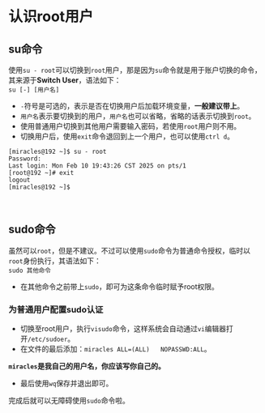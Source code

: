 # 认识root用户
## su命令
使用`su - root`可以切换到`root`用户，那是因为`su`命令就是用于账户切换的命令，其来源于**Switch User**，语法如下：  
`su [-] [用户名]`
- `-`符号是可选的，表示是否在切换用户后加载环境变量，**一般建议带上**。
- `用户名`表示要切换到的用户，`用户名`也可以省略，省略的话表示切换到`root`。
- 使用普通用户切换到其他用户需要输入密码，若使用`root`用户则不用。
- 切换用户后，使用`exit`命令退回到上一个用户，也可以使用`ctrl d`。
```
[miracles@192 ~]$ su - root
Password: 
Last login: Mon Feb 10 19:43:26 CST 2025 on pts/1
[root@192 ~]# exit
logout
[miracles@192 ~]$ 
```
<br>

## sudo命令
虽然可以`root`，但是不建议。不过可以使用`sudo`命令为普通命令授权，临时以`root`身份执行，其语法如下：  
`sudo 其他命令`
- 在其他命令之前带上`sudo`，即可为这条命令临时赋予root权限。
### 为普通用户配置sudo认证
- 切换至root用户，执行`visudo`命令，这样系统会自动通过`vi`编辑器打开`/etc/sudoer`。
- 在文件的最后添加：`miracles ALL=(ALL)   NOPASSWD:ALL`。

**`miracles`是我自己的用户名，你应该写你自己的。**
- 最后使用`wq`保存并退出即可。

完成后就可以无障碍使用`sudo`命令啦。
